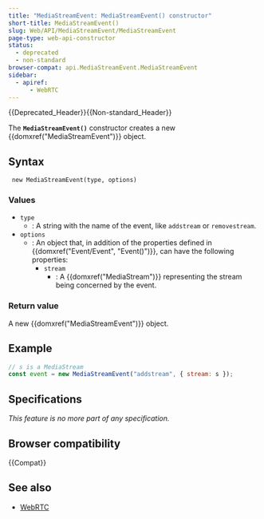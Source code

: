 ```yaml
---
title: "MediaStreamEvent: MediaStreamEvent() constructor"
short-title: MediaStreamEvent()
slug: Web/API/MediaStreamEvent/MediaStreamEvent
page-type: web-api-constructor
status:
  - deprecated
  - non-standard
browser-compat: api.MediaStreamEvent.MediaStreamEvent
sidebar:
  - apiref:
      - WebRTC
---
```


{{Deprecated_Header}}{{Non-standard_Header}}

The **`MediaStreamEvent()`** constructor creates a new {{domxref("MediaStreamEvent")}} object.

## Syntax

```js-nolint
 new MediaStreamEvent(type, options)
```

### Values

- `type`
  - : A string with the name of the event, like `addstream` or `removestream`.
- `options`
  - : An object that, in addition of the properties defined in {{domxref("Event/Event", "Event()")}}, can have the following properties:
    - `stream`
      - : A {{domxref("MediaStream")}} representing the stream being concerned by the event.

### Return value

A new {{domxref("MediaStreamEvent")}} object.

## Example

```js
// s is a MediaStream
const event = new MediaStreamEvent("addstream", { stream: s });
```

## Specifications

_This feature is no more part of any specification._

## Browser compatibility

{{Compat}}

## See also

- [WebRTC](/en-US/docs/Web/API/WebRTC_API)
